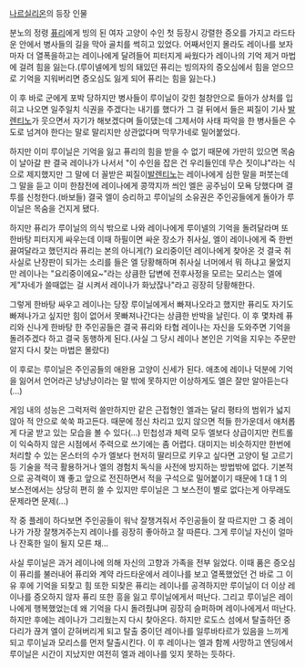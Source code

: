 [나르실리온](%EB%82%98%EB%A5%B4%EC%8B%A4%EB%A6%AC%EC%98%A8.md)의 등장 인물

분노의 정령 [퓨리](%ED%93%A8%EB%A6%AC.md)에게 빙의 된 여자 고양이 수인 첫 등장시 강렬한 증오를 가지고 라드타운
안에서 병사들의 길을 막아 골치를 썩히고 있었다. 어째서인지 몰라도 레이나를 보자마자 더 열폭을하고는 레이나에게 달려들어 피터지게 싸웠다가
레이나의 기억 제거 마법에 걸려 힘을 잃는다.(루이넬에게 빙의 돼있던 퓨리는 빙의자의 증오심에서 힘을 얻으므로 기억을 지워버리면 증오심도
잃게 되어 퓨리는 힘을 잃는다.)

이 후 바로 군에게 포박 당하지만 병사들이 루이닐이 갖힌 철창안으로 들아가 상처를 입히고 나오면 일주일치 식권을 주겠다는 내기를 했다가 그
걸 뒤에서 들은 찌질이 기사 [발렌티노](%EB%B0%9C%EB%A0%8C%ED%8B%B0%EB%85%B8.md)가 웃으면서 자기가
해보겠다며 들이댔는데 그제서야 사태 파악을 한 병사들은 수도로 넘겨야 한다는 말로 말리지만 상관없다며 막무가네로 밀어붙었다.

하지만 이미 루이닐은 기억을 잃고 퓨리의 힘을 받을 수 없기 때문에 가만히 있으면 목숨이 날아갈 판 결국 레이나가 나서서 "이 수인을 잡은
건 우리들인데 무슨 짓이냐"라는 식으로 제지했지만 그 말에 더 꼴받은
찌질이[발렌티노](%EB%B0%9C%EB%A0%8C%ED%8B%B0%EB%85%B8.md)는 레이나에게 심한 말을 퍼붓는데 그 말을
듣고 이미 한참전에 레이나에게 콩깍지까 씌인 엘은 공주님이 모욕 당했다며 결투를 신청한다.(바보들) 결국 엘이 승리하고 루이닐의 소유권은
주인공들에게 돌아가 루이닐은 목숨을 건지게 됐다.

하지만 퓨리가 루이닐의 의식 밖으로 나와 레이나에게 루이넬의 기억을 돌려달라며 또 한바탕 피터지게 싸우는데 이때 하필이면 싸운 장소가
취사실, 엘이 레이나에게 죽 한번 끓여달라고 했던지라 퓨리는 본의 아니게(?) 요리중이던 레이나에게 찾아온 것 결국 취사실로 난장판이 되가는
소리를 들은 엘 당황해하며 취사실 너머에서 뭐 하냐고 물었지만 레이나는 "요리중이에요~"라는 상큼한 답변에 전후사정을 모르는 모리스는
엘에게"자네가 쓸때없는 걸 시켜서 레이나가 화났잖나"라고 굉장히 당황해한다.

그렇게 한바탕 싸우고 레이나는 당장 루이닐에게서 빠져나오라고 했지만 퓨리도 자기도 빠져나가고 싶지만 힘이 없어서 못빠져나간다는 상큼한 반박을
날린다. 이 후 몇차례 퓨리와 신나게 한바탕 한 주인공들은 결국 퓨리와 타협 레이나는 자신을 도와주면 기억을 돌려주겠다 하고 결국 동행하게
된다.(사실 그 당시 레이나 본인은 기억을 지우는 주문만 알지 다시 찾는 마법은 몰랐다)

이 후로는 루이닐은 주인공들의 애완용 고양이 신세가 된다. 애초에 레이나 덕분에 기억을 잃어서 언어라곤 냥냥냥이라는 말 밖에 못하지만
이상하게도 엘은 잘만 알아듣는다(...)

게임 내의 성능은 그럭저럭 쓸만하지만 같은 근접형인 엘과는 달리 평타의 범위가 넓지 않아 적 안으로 쑥쑥 파고든다. 때문에 정신 차리고 있지
않으면 적들 한가운데서 애처롭게 다굴 받고 있는 모습을 볼 수 있다(...) 민첩성과 체력 모두 엘보다 상급이지만 컨트롤이 익숙하지 않은
시점에서 주력으로 쓰기에는 좀 어렵다. 대미지는 비슷하지만 한번에 처리할 수 있는 몬스터의 수가 엘보다 현저히 딸리므로 키우고 싶다면 고양이
털 고르기 등 기술을 적극 활용하거나 엘의 경험치 독식을 사전에 방지하는 방법밖에 없다. 기본적으로 공격력이 꽤 좋고 앞으로 전진하면서 적을
구석으로 밀어붙이기 때문에 1 대 1 의 보스전에서는 상당히 편히 쓸 수 있지만 루이닐은 그 보스전이 별로 없다는게 아무래도 문제라면
문제(...)

작 중 플레이 하다보면 주인공들이 워낙 잘챙겨줘서 주인공들이 잘 따르지만 그 중 레이나가 가장 잘챙겨주는지 레이나를 굉장히 좋아하고 잘
따른다. 그게 루이닐 자신이 얼마나 잔혹한 일이 될지 모른 채...

사실 루이닐은 과거 레이나에 의해 자신의 고향과 가족을 전부 잃었다. 이때 품은 증오심이 퓨리를 불러내어 퓨리와 계약 라드타운에서 레이나를
보고 열폭했었던 건 바로 그 이유 후에 기억을 되찾고 힘 또한 되찾은 퓨리는 레이나를 공격하지만 루이닐이 더 이상 레이나를 증오하지 않자
퓨리 또한 흥을 잃고 루이닐에게서 떠난다. 그리고 루이닐은 레이나에게 행복했었는데 왜 기억을 다시 돌려줬냐며 굉장히 슬퍼하며 레이나에게서
떠난다. 하지만 후에는 레이나가 그리웠는지 다시 찾아온다. 하지만 로도스 섬에서 탈출하던 중 다리가 끊겨 엘이 갇혀버리게 되고 탈출 중이던
레이나를 일루바타르가 있음을 느끼게 되고 루이닐과 모리스를 먼저 탈출시킨다. 이 후 레이나는 엘과 함께 사망하고 엔딩에서 루이닐은 시간이
지났지만 여전히 엘과 레이나를 잊지 못하는 듯하다.

